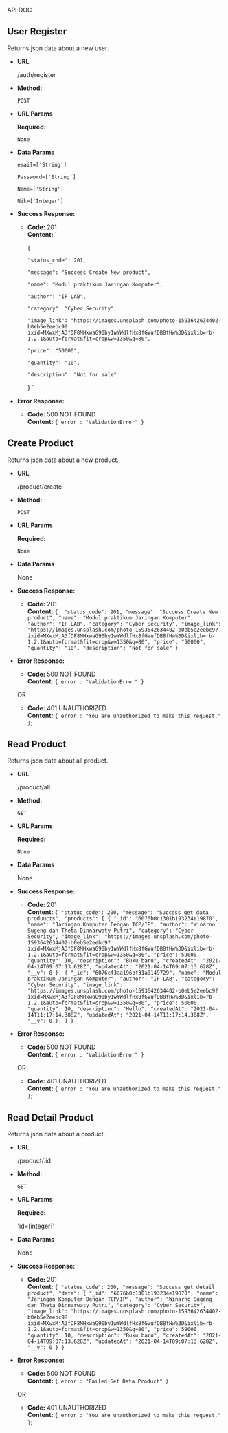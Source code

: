 API DOC

**User Register**
----
  Returns json data about a new user.

* **URL**

  /auth/register

* **Method:**

  `POST`
  
*  **URL Params**

   **Required:**
 
   `None`

* **Data Params**

    `email=['String']`

    `Password=['String']`

    `Name=['String']`

    `Nik=['Integer']`

* **Success Response:**

  * **Code:** 201 <br />
    **Content:** `

    

    
    {

        "status_code": 201,

        "message": "Success Create New product",

        "name": "Modul praktikum Jaringan Komputer",

        "author": "IF LAB",

        "category": "Cyber Security",

        "image_link": "https://images.unsplash.com/photo-1593642634402-b0eb5e2eebc9?ixid=MXwxMjA3fDF8MHxwaG90by1wYWdlfHx8fGVufDB8fHw%3D&ixlib=rb-1.2.1&auto=format&fit=crop&w=1350&q=80",

        "price": "50000",

        "quantity": "10",

        "description": "Not for sale"
    }
`
 
* **Error Response:**

  * **Code:** 500 NOT FOUND <br />
    **Content:** `{ error : "ValidationError" }`


**Create Product**
----
  Returns json data about a new product.

* **URL**

  /product/create

* **Method:**

  `POST`
  
*  **URL Params**

   **Required:**
 
   `None`

* **Data Params**

    None

* **Success Response:**

  * **Code:** 201 <br />
    **Content:** `{ 
    "status_code": 201,
    "message": "Success Create New product",
    "name": "Modul praktikum Jaringan Komputer",
    "author": "IF LAB",
    "category": "Cyber Security",
    "image_link": "https://images.unsplash.com/photo-1593642634402-b0eb5e2eebc9?ixid=MXwxMjA3fDF8MHxwaG90by1wYWdlfHx8fGVufDB8fHw%3D&ixlib=rb-1.2.1&auto=format&fit=crop&w=1350&q=80",
    "price": "50000",
    "quantity": "10",
    "description": "Not for sale"
}`
 
* **Error Response:**

  * **Code:** 500 NOT FOUND <br />
    **Content:** `{ error : "ValidationError" }`

  OR

  * **Code:** 401 UNAUTHORIZED <br />
    **Content:** `{ error : "You are unauthorized to make this request." }`;


**Read Product**
----
  Returns json data about all product.

* **URL**

  /product/all

* **Method:**

  `GET`
  
*  **URL Params**

   **Required:**
 
   `None`

* **Data Params**

    None

* **Success Response:**

  * **Code:** 201 <br />
    **Content:** `{
    "statuc_code": 200,
    "message": "Success get data produucts",
    "products": [
        {
            "_id": "6076b0c1301b193234e19870",
            "name": "Jaringan Komputer Dengan TCP/IP",
            "author": "Winarno Sugeng dan Theta Dinnarwaty Putri",
            "category": "Cyber Security",
            "image_link": "https://images.unsplash.com/photo-1593642634402-b0eb5e2eebc9?ixid=MXwxMjA3fDF8MHxwaG90by1wYWdlfHx8fGVufDB8fHw%3D&ixlib=rb-1.2.1&auto=format&fit=crop&w=1350&q=80",
            "price": 59000,
            "quantity": 10,
            "description": "Buku baru",
            "createdAt": "2021-04-14T09:07:13.628Z",
            "updatedAt": "2021-04-14T09:07:13.628Z",
            "__v": 0
        },
        {
            "_id": "6076cf3aa196bf31a0149729",
            "name": "Modul praktikum Jaringan Komputer",
            "author": "IF LAB",
            "category": "Cyber Security",
            "image_link": "https://images.unsplash.com/photo-1593642634402-b0eb5e2eebc9?ixid=MXwxMjA3fDF8MHxwaG90by1wYWdlfHx8fGVufDB8fHw%3D&ixlib=rb-1.2.1&auto=format&fit=crop&w=1350&q=80",
            "price": 50000,
            "quantity": 10,
            "description": "Hello",
            "createdAt": "2021-04-14T11:17:14.388Z",
            "updatedAt": "2021-04-14T11:17:14.388Z",
            "__v": 0
        },
    ]
}`
 
* **Error Response:**

  * **Code:** 500 NOT FOUND <br />
    **Content:** `{ error : "ValidationError" }`

  OR

  * **Code:** 401 UNAUTHORIZED <br />
    **Content:** `{ error : "You are unauthorized to make this request." }`;

**Read Detail Product**
----
  Returns json data about a product.

* **URL**

  /product/:id

* **Method:**

  `GET`
  
*  **URL Params**

   **Required:**
 
   'id=[integer]'

* **Data Params**

    None

* **Success Response:**

  * **Code:** 201 <br />
    **Content:** `{
    "status_code": 200,
    "message": "Success get detail product",
    "data": {
        "_id": "6076b0c1301b193234e19870",
        "name": "Jaringan Komputer Dengan TCP/IP",
        "author": "Winarno Sugeng dan Theta Dinnarwaty Putri",
        "category": "Cyber Security",
        "image_link": "https://images.unsplash.com/photo-1593642634402-b0eb5e2eebc9?ixid=MXwxMjA3fDF8MHxwaG90by1wYWdlfHx8fGVufDB8fHw%3D&ixlib=rb-1.2.1&auto=format&fit=crop&w=1350&q=80",
        "price": 59000,
        "quantity": 10,
        "description": "Buku baru",
        "createdAt": "2021-04-14T09:07:13.628Z",
        "updatedAt": "2021-04-14T09:07:13.628Z",
        "__v": 0
    }
}`
 
* **Error Response:**

  * **Code:** 500 NOT FOUND <br />
    **Content:** `{ error : "Failed Get Data Product" }`

  OR

  * **Code:** 401 UNAUTHORIZED <br />
    **Content:** `{ error : "You are unauthorized to make this request." }`;
